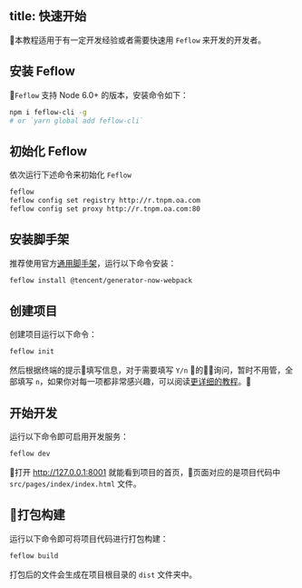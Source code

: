 title: 快速开始
---

本教程适用于有一定开发经验或者需要快速用 `Feflow` 来开发的开发者。

## 安装 Feflow

`Feflow` 支持 Node 6.0+ 的版本，安装命令如下：

```sh
npm i feflow-cli -g
# or `yarn global add feflow-cli`
```

## 初始化 Feflow

依次运行下述命令来初始化 `Feflow`

```sh
feflow
feflow config set registry http://r.tnpm.oa.com
feflow config set proxy http://r.tnpm.oa.com:80
```

## 安装脚手架

推荐使用官方[通用脚手架](https://git.code.oa.com/feflow-plugin/generator-now-webpack)，运行以下命令安装：

```sh
feflow install @tencent/generator-now-webpack
```

## 创建项目

创建项目运行以下命令：

```sh
feflow init
```

然后根据终端的提示填写信息，对于需要填写 `Y/n` 的询问，暂时不用管，全部填写 `n`，如果你对每一项都非常感兴趣，可以阅读[更详细的教程](./start.md)。

## 开始开发

运行以下命令即可启用开发服务：

```sh
feflow dev
```

打开 http://127.0.0.1:8001 就能看到项目的首页，页面对应的是项目代码中 `src/pages/index/index.html` 文件。

## 打包构建

运行以下命令即可将项目代码进行打包构建：

```sh
feflow build
```

打包后的文件会生成在项目根目录的 `dist` 文件夹中。
